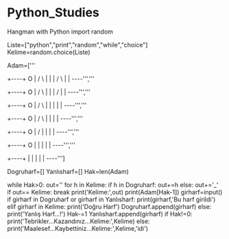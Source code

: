 # Python_Studies
Hangman with Python
import random

Liste=["python","print","random","while","choice"]
Kelime=random.choice(Liste)

Adam=['''

 +----+
 O    |
/ \   |
 |    |
/ \   |
      |
    ----''','''


 +----+
 O    |
/ \   |
 |    |
/     |
      |
    ----''','''

+----+
 O    |
/ \   |
 |    |
      |
      |
    ----''','''

+----+
 O    |
/ \   |
      |
      |
      |
    ----''','''

+----+
 O    |
/     |
      |
      |
      |
    ----''','''

+----+
 O    |
      |
      |
      |
      |
    ----''','''

+----+
      |
      |
      |
      |
      |
    ----''']

Dogruharf=[]
Yanlısharf=[]
Hak=len(Adam)

while Hak>0:
    out=''
    for h in Kelime:
        if h in Dogruharf:
            out+=h
        else:
                out+='_'
    if out== Kelime:
        break
    print('Kelime:',out)
    print(Adam[Hak-1])
    girharf=input()
    if girharf in Dogruharf or girharf in Yanlısharf:
        print(girharf,'Bu harf girildi')
    elif girharf in Kelime:
        print('Doğru Harf')
        Dogruharf.append(girharf)
    else:
        print('Yanlış Harf...!')
        Hak-=1
        Yanlısharf.append(girharf)
if Hak!=0:
    print('Tebrikler...Kazandınız...Kelime:',Kelime)
else:
        print('Maalesef...Kaybettiniz...Kelime:',Kelime,'idi')

